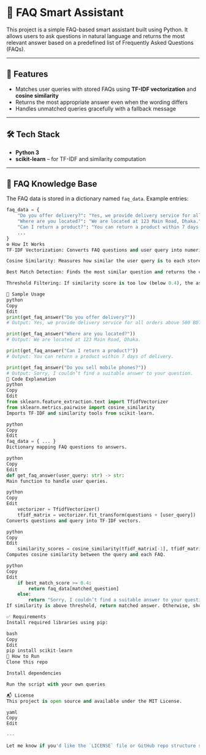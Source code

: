 # 🤖 FAQ Smart Assistant

This project is a simple FAQ-based smart assistant built using Python. It allows users to ask questions in natural language and returns the most relevant answer based on a predefined list of Frequently Asked Questions (FAQs).

---

## 📌 Features

- Matches user queries with stored FAQs using **TF-IDF vectorization** and **cosine similarity**
- Returns the most appropriate answer even when the wording differs
- Handles unmatched queries gracefully with a fallback message

---

## 🛠️ Tech Stack

- **Python 3**
- **scikit-learn** – for TF-IDF and similarity computation

---

## 📁 FAQ Knowledge Base

The FAQ data is stored in a dictionary named `faq_data`. Example entries:

```python
faq_data = {
    "Do you offer delivery?": "Yes, we provide delivery service for all orders above 500 BDT.",
    "Where are you located?": "We are located at 123 Main Road, Dhaka.",
    "Can I return a product?": "You can return a product within 7 days of delivery.",
    ...
}
⚙️ How It Works
TF-IDF Vectorization: Converts FAQ questions and user query into numerical vectors.

Cosine Similarity: Measures how similar the user query is to each stored FAQ.

Best Match Detection: Finds the most similar question and returns the corresponding answer.

Threshold Filtering: If similarity score is too low (below 0.4), the assistant returns a default message.

🧪 Sample Usage
python
Copy
Edit
print(get_faq_answer("Do you offer delivery?"))
# Output: Yes, we provide delivery service for all orders above 500 BDT.

print(get_faq_answer("Where are you located?"))
# Output: We are located at 123 Main Road, Dhaka.

print(get_faq_answer("Can I return a product?"))
# Output: You can return a product within 7 days of delivery.

print(get_faq_answer("Do you sell mobile phones?"))
# Output: Sorry, I couldn’t find a suitable answer to your question.
🧾 Code Explanation
python
Copy
Edit
from sklearn.feature_extraction.text import TfidfVectorizer
from sklearn.metrics.pairwise import cosine_similarity
Imports TF-IDF and similarity tools from scikit-learn.

python
Copy
Edit
faq_data = { ... }
Dictionary mapping FAQ questions to answers.

python
Copy
Edit
def get_faq_answer(user_query: str) -> str:
Main function to handle user queries.

python
Copy
Edit
    vectorizer = TfidfVectorizer()
    tfidf_matrix = vectorizer.fit_transform(questions + [user_query])
Converts questions and query into TF-IDF vectors.

python
Copy
Edit
    similarity_scores = cosine_similarity(tfidf_matrix[-1], tfidf_matrix[:-1])
Computes cosine similarity between the query and each FAQ.

python
Copy
Edit
    if best_match_score >= 0.4:
        return faq_data[matched_question]
    else:
        return "Sorry, I couldn’t find a suitable answer to your question."
If similarity is above threshold, return matched answer. Otherwise, show default message.

✅ Requirements
Install required libraries using pip:

bash
Copy
Edit
pip install scikit-learn
🚀 How to Run
Clone this repo

Install dependencies

Run the script with your own queries

📬 License
This project is open source and available under the MIT License.

yaml
Copy
Edit

---

Let me know if you'd like the `LICENSE` file or GitHub repo structure suggestion
